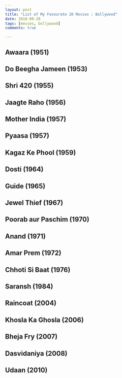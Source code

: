 ```yaml
---
layout: post
title: "List of My Favourate 20 Movies : Bollywood"
date: 2018-09-28
tags: [movies, bollywood]
comments: true

---
```


## Awaara (1951)
## Do Beegha Jameen (1953)
## Shri 420 (1955)
## Jaagte Raho (1956)
## Mother India (1957)
## Pyaasa (1957)
## Kagaz Ke Phool (1959)
## Dosti (1964)
## Guide (1965)
## Jewel Thief (1967)
## Poorab aur Paschim (1970)
## Anand (1971)
## Amar Prem (1972)
## Chhoti Si Baat (1976)
## Saransh (1984)
## Raincoat (2004)
## Khosla Ka Ghosla (2006)
## Bheja Fry (2007)
## Dasvidaniya (2008)
## Udaan (2010)


